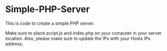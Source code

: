 # Simple-PHP-Server
This is code to create a simple PHP server.

Make sure to place script.js and index.php on your computer in your server location. Also, please make sure to update the IPs with your Hosts IPs address. 
